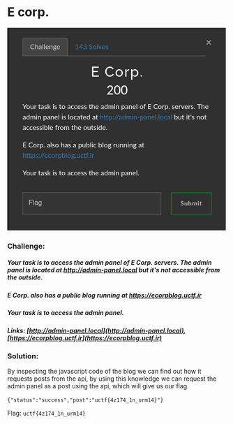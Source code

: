 # E corp.
![challenge](challenge.png)
### Challenge:
##### Your task is to access the admin panel of E Corp. servers. The admin panel is located at http://admin-panel.local but it's not accessible from the outside.

##### E Corp. also has a public blog running at https://ecorpblog.uctf.ir

##### Your task is to access the admin panel.

##### Links: [http://admin-panel.local](http://admin-panel.local), [https://ecorpblog.uctf.ir](https://ecorpblog.uctf.ir)

### Solution:
By inspecting the javascript code of the blog we can find out how it requests posts from the api, by using this knowledge we can request the admin panel as a post using the api, which will give us our flag.

```{"status":"success","post":"uctf{4z174_1n_urm14}"}```

Flag: ```uctf{4z174_1n_urm14}```